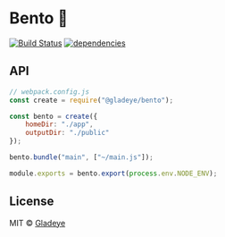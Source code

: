 # Bento 🍱

[![Build Status](https://travis-ci.org/gladeye/bento.svg?branch=master)](https://travis-ci.org/gladeye/bento) [![dependencies](https://david-dm.org/gladeye/bento.svg?theme=shields.io)](https://david-dm.org/gladeye/bento)

## API

```js
// webpack.config.js
const create = require("@gladeye/bento");

const bento = create({
    homeDir: "./app",
    outputDir: "./public"
});

bento.bundle("main", ["~/main.js"]);

module.exports = bento.export(process.env.NODE_ENV);
```

## License

MIT © [Gladeye](https://gladeye.com)
